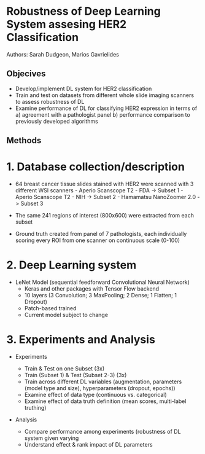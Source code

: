 # Robustness of Deep Learning System assesing HER2 Classification
Authors: Sarah Dudgeon, Marios Gavrielides

## Objecives 
- Develop/implement DL system for HER2 classification
- Train and test on datasets from different whole slide imaging scanners to assess robustness of DL
- Examine performance of DL for classifying HER2 expression in terms of 
    a) agreement with a pathologist panel
    b) performance comparison to previously developed algorithms
    
## Methods
# 1. Database collection/description
- 64 breast cancer tissue slides stained with HER2 were scanned with 3 different WSI scanners
      - Aperio Scanscope T2 - FDA -> Subset 1
      - Aperio Scanscope T2 - NIH -> Subset 2
      - Hamamatsu NanoZoomer 2.0 -> Subset 3
      
- The same 241 regions of interest (800x600) were extracted from each subset
- Ground truth created from panel of 7 pathologists, each individually scoring every ROI from one scanner on continuous scale (0-100)


# 2. Deep Learning system
- LeNet Model (sequential feedforward Convolutional Neural Network)
    - Keras and other packages with Tensor Flow backend
    - 10 layers (3 Convolution; 3 MaxPooling; 2 Dense; 1 Flatten; 1 Dropout)
    - Patch-based trained
    - Current model subject to change
    

# 3. Experiments and Analysis
- Experiments
    - Train & Test on one Subset (3x)
    - Train (Subset 1) & Test (Subset 2-3) (3x)
    - Train across different DL variables (augmentation, parameters (model type and size), hyperparameters (dropout, epochs))
    - Examine effect of data type (continuous vs. categorical)
    - Examine effect of data truth definition (mean scores, multi-label truthing)
    
    
- Analysis
    - Compare performance among experiments (robustness of DL system given varying 
    - Understand effect & rank impact of DL parameters



